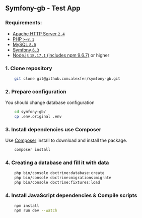 ## Symfony-gb - Test App

### Requirements:
- [Apache HTTP Server `2.4`](https://httpd.apache.org/docs/2.4/install.html)
- [PHP `>=8.1`](https://www.php.net/releases/8.1/en.php)
- [MySQL `8.0`](https://www.mysql.com/)
- [Symfony `6.3`](https://symfony.com/releases/6.3)
- [Node.js `18.17.1` (includes npm 9.6.7)](https://nodejs.org/en/download) or higher

### 1. Clone repository
```bash
    git clone git@github.com:alexfer/symfony-gb.git
```
### 2. Prepare configuration
You should change database configuration
```bash
    cd symfony-gb/
    cp .env.original .env
```

### 3. Install dependencies use Composer
Use [Composer](https://getcomposer.org/) install to download and install the package.
```bash
    composer install
```

### 4. Creating a database and fill it with data
```bash
    php bin/console doctrine:database:create
    php bin/console doctrine:migrations:migrate
    php bin/console doctrine:fixtures:load
```
### 4. Install JavaScript dependencies & Compile scripts
```bash
    npm install
    npm run dev --watch
```